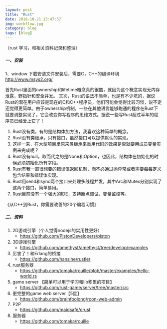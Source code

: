 ```yaml
---
layout: post
title: "Rust"
date: 2018-10-21 13:47:57
img: workflow.jpg 
category: blog
tags: [blog]
---
```


（rust 学习，和相关资料记录和整理）

<div class="divider"></div>

##### 一、安装
1、window 下载安装文件安装后，需要C，C++的编译环境
http://www.msys2.org/

首先Rust里面的ownership和lifetime概念真的很酷，就因为这个概念实现无内存泄露，野指针和安全并发。
其次，Rust的语法不简单，也是有不少坑的，据说Rust的潜在用户应该是现在的C和C++程序员，他们可能会觉得比较习惯，说不定还觉得更简单。由于ownership机制，一些在其他语言能够跑通的程序在Rust下就要调整实现了，它会改变你写程序的思维方式。据说一些写Rust超过半年的程序员已经爱上它了！

1. Rust没有类，有的是结构体加方法，我喜欢这种简单的概念。
2. Rust没有类继承，只有接口，虽然接口可以提供默认的实现。
3. 这样一来，在大型项目里原来类继承来重用代码的效果是否就要用成员变量实例来完成呢？
4. Rust没有null，取而代之的是None和Option<T>，也因此，结构体在初始化的时候必须初始化所有字段。
5. Rust有我一直很想要的错误值返回机制，而不必通过抛异常或者需要每每定义包含结果和错误体实现。
6. Rust用send和sync两个接口来处理多线程并发，其中Arc<T>和Mutex<T>分别实现了这两个接口，简单易用。
7. Rust目前没有一个强大的IDE，支持断点调试，变量监控等。

《从C++到Rust，你需要改善的20个编程习惯》

##### 二、资料
1. 2D游戏引擎（个人觉得nodejs的实用性更好）
    - https://github.com/PistonDevelopers/piston
2. 3D游戏引擎
    - https://github.com/amethyst/amethyst/tree/develop/examples
3. 厉害了！和Erlang的桥接
    - https://github.com/hansihe/rustler
4. rust服务器
    - https://github.com/tomaka/rouille/blob/master/examples/hello-world.rs
5. game server 【简单可以用于学习和lib积累的项目】
    - https://github.com/rust-game/server/tree/master/src
6. 更完整的game web server【5星】
    - https://github.com/brainfoolong/rcon-web-admin
7. P2P
    - https://github.com/maidsafe/crust
8. 服务器
    - https://github.com/tomaka/rouille